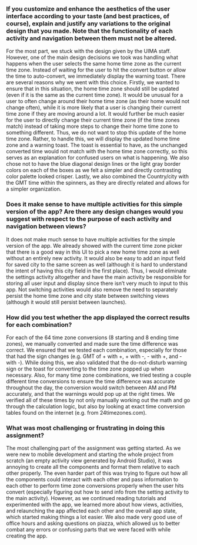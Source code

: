 ### If you customize and enhance the aesthetics of the user interface according to your taste (and best practices, of course), explain and justify any variations to the original design that you made. Note that the functionality of each activity and navigation between them must not be altered.
For the most part, we stuck with the design given by the UIMA staff. However, one of the main design 
decisions we took was handling what happens when the user selects the same home time zone as the 
current time zone. Instead of waiting for the user to hit the convert button or allow the time to auto-convert,
we immediately display the warning toast. There are several reasons why we went with this choice. 
Firstly, we wanted to ensure that in this situation, the home time zone should still be updated (even
if it is the same as the current time zone). It would be unusual for a user to often change around their
home time zone (as their home would not change often), while it is more likely that a user is changing
their current time zone if they are moving around a lot. It would further be much easier for the user to 
directly change their current time zone (if the time zones match) instead of taking more steps to change
their home time zone to something different. Thus, we do not want to stop this update of the home time zone.
Rather, to handle this, we will display the updated home time zone and a warning toast.
The toast is essential to have, as the unchanged converted time would not match with the home
time zone correctly, so this serves as an explanation for confused users on what is happening.
We also chose not to have the blue diagonal design lines or the light gray border colors on each of the boxes 
as we felt a simpler and directly contrasting color palette looked crisper. Lastly, we also combined the Country/city
with the GMT time within the spinners, as they are directly related and allows for a simpler organization.

### Does it make sense to have multiple activities for this simple version of the app? Are there any design changes would you suggest with respect to the purpose of each activity and navigation between views?
It does not make much sense to have multiple activities for the simple version of the app. 
We already showed with the current time zone picker that there is a good way in this UI 
to pick a new home time zone as well without an entirely new activity. It would also be 
easy to add an input field for saved city to the same screen as well (although it is hard to 
understand the intent of having this city field in the first place). Thus, I would 
eliminate the settings activity altogether and have the main activity be responsible for 
storing all user input and display since there isn’t very much to input to this app. 
Not switching activities would also remove the need to separately persist the home time zone 
and city state between switching views (although it would still persist between launches). 

### How did you test whether the app displayed the correct results for each combination?
For each of the 64 time zone conversions (8 starting and 8 ending time zones), we manually 
converted and made sure the time difference was correct. We ensured that we tested each combination,
especially for those that had the sign changes (e.g. GMT of + with +, + with -, - with +, and - with -).
While doing this, we also validated that the do-not-disturb warning sign or the toast for converting to 
the time zone popped up when necessary. Also, for many time zone combinations, we tried testing a couple 
different time conversions to ensure the time difference was accurate throughout the day, the conversion 
would switch between AM and PM accurately, and that the warnings would pop up at the right times. We 
verified all of these times by not only manually working out the math and go through the calculation logic,
but also by looking at exact time conversion tables found on the internet (e.g. from 24timezones.com).

### What was most challenging or frustrating in doing this assignment?
The most challenging part of the assignment was getting started. As we were new to mobile development 
and starting the whole project from scratch (an empty activity view generated by Android Studio),
it was annoying to create all the components and format them relative to each other properly. The even 
harder part of this was trying to figure out how all the components could interact with each other and 
pass information to each other to perform time zone conversions properly when the user hits convert 
(especially figuring out how to send info from the setting activity to the main activity). However, as 
we continued reading tutorials and experimented with the app, we learned more about how views, activities, 
and relaunching the app affected each other and the overall app state, which started making things a lot easier. 
We also made very good use of office hours and asking questions on piazza, which allowed us to better combat
any errors or confusing parts that we were faced with while creating the app.